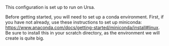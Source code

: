 This configuration is set up to run on Ursa.

Before getting started, you will need to set up a conda environment. First, if you have not already, use these instructions to set up miniconda: https://www.anaconda.com/docs/getting-started/miniconda/install#linux. Be sure to install this in your scratch directory, as the environment we will create is quite big.
